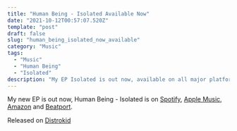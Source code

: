 ```yaml
---
title: "Human Being - Isolated Available Now"
date: "2021-10-12T00:57:07.520Z"
template: "post"
draft: false
slug: "human_being_isolated_now_available"
category: "Music"
tags:
  - "Music"
  - "Human Being"
  - "Isolated"
description: "My EP Isolated is out now, available on all major platforms."
---
```

My new EP is out now, Human Being - Isolated is on [Spotify](https://open.spotify.com/album/7mZM8k5wBDcQc8PQIPlube), [Apple Music](https://music.apple.com/us/album/isolated/1587324327), [Amazon](https://www.amazon.com/gp/product/B09H34CQMW) and [Beatport](https://www.beatport.com/release/isolated/3526850).

Released on [Distrokid](
https://distrokid.com/hyperfollow/humanbeing2/isolated-2)
